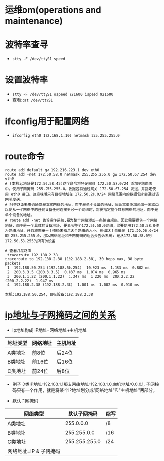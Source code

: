 # 运维om(operations and maintenance)

# 波特率查寻

- `stty -F /dev/ttyS1 speed`

# 设置波特率

- `stty -F /dev/ttyS1 ospeed 921600 ispeed 921600`
- 查看:`cat /dev/ttyS1`

# ifconfig用于配置网络

- `ifconfig eth0 192.168.1.100 netmask 255.255.255.0`

# route命令

```
route add default gw 192.216.223.1 dev eth0
route add -net 172.50.58.0 netmask 255.255.255.0 gw 172.50.67.254 dev eth0  
# (本机ip地址是172.50.58.45)这个命令将特定网络 172.50.58.0/24 添加到路由表中，使用子网掩码 255.255.255.0。数据包将通过网关 172.50.67.254 发送，并指定使用 eth0 接口。这意味着只有目标地址在 172.50.28.0/24 网络范围内的数据包才会通过该网关发送。
# 对于路由表来说通常是指定网络的地址，而不是单个设备的地址，因此需要添加添加一条路由以便从一个网络中的任何设备任何连接到另一个网络时，需要指定整个目标网络的地址，而不是单个设备的地址。
# route add -net 告诉操作系统,要为整个网络添加一条路由规则。因此需要提供一个网络地址，而不是一个具体的设备地址，要表示整个172.50.58.0网络，需要使用172.50.58.0作为网络地址，并且还需要一个掩码来指示这个网络的大小。例如这个网络是 172.50.58.0/24 即 255.255.255.0，那么网络地址和子网掩码的组合会告诉系统: 是从172.50.58.0到172.50.58.255的所有的设备

# 查看几层路由
 traceroute 192.188.2.38
traceroute to 192.188.2.38 (192.188.2.38), 30 hops max, 38 byte packets
 1  192.188.50.254 (192.188.50.254)  10.923 ms  1.183 ms  0.802 ms
 2  200.3.3.5 (200.3.3.5)  0.837 ms  1.074 ms  0.965 ms
 3  200.1.1.22 (200.1.1.22)  1.347 ms  1.220 ms  200.2.2.22 (200.2.2.22)  1.947 ms
 4  192.188.2.38 (192.188.2.38)  1.001 ms  1.002 ms  0.910 ms

本机:192.188.50.254, 目标设备:192.188.2.38
```

# [ip地址与子网掩码之间的关系](https://www.jb51.net/network/884671.html)

- ip地址构成 IP地址=网络地址+主机地址

| 地址类型 | 网络地址 | 主机地址 |
| ---- | ---- | ---- |
| A类地址 | 前8位  | 后24位 |
| B类地址 | 前16位 | 后16位 |
| C类地址 | 前24位 | 后8位  |

- 例子 C类IP地址:192.168.1.1那么网络地址:192.168.1.0,主机地址:0.0.0.1, 子网掩码只有一个作用，就是将某个IP地址划分成"网络地址"和"主机地址"两部分。

- 默认子网掩码

| 网络类型           | 默认子网掩码        | 缩写  |
| -------------- | ------------- | --- |
| A类地址           | 255.0.0.0     | /8  |
| B类地址           | 255.255.0.0   | /16 |
| C类地址           | 255.255.255.0 | /24 |
| 网络地址=IP & 子网掩码 |               |     |
